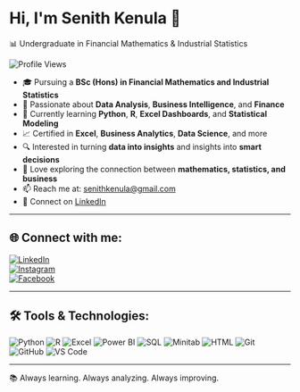# Hi, I'm Senith Kenula 👋  
📊 Undergraduate in Financial Mathematics & Industrial Statistics  

![Profile Views](https://komarev.com/ghpvc/?username=senithkenula&color=blue)

- 🎓 Pursuing a **BSc (Hons) in Financial Mathematics and Industrial Statistics**
- 💼 Passionate about **Data Analysis**, **Business Intelligence**, and **Finance**
- 🧠 Currently learning **Python**, **R**, **Excel Dashboards**, and **Statistical Modeling**
- 📈 Certified in **Excel**, **Business Analytics**, **Data Science**, and more
- 🔍 Interested in turning **data into insights** and insights into **smart decisions**
- 🧮 Love exploring the connection between **mathematics, statistics, and business**
- 📫 Reach me at: senithkenula@gmail.com  
- 🔗 Connect on [LinkedIn](https://linkedin.com/in/senithkenula)

---

## 🌐 Connect with me:
[![LinkedIn](https://img.shields.io/badge/LinkedIn-%230077B5.svg?logo=linkedin&logoColor=white)](https://linkedin.com/in/senithkenula)  
[![Instagram](https://img.shields.io/badge/Instagram-%23E4405F.svg?logo=instagram&logoColor=white)](https://instagram.com/senithkenula)  
[![Facebook](https://img.shields.io/badge/Facebook-%231877F2.svg?logo=facebook&logoColor=white)](https://facebook.com/senithkenula)

---

## 🛠️ Tools & Technologies:
![Python](https://img.shields.io/badge/Python-3776AB?logo=python&logoColor=white)
![R](https://img.shields.io/badge/R-276DC3?logo=r&logoColor=white)
![Excel](https://img.shields.io/badge/Microsoft_Excel-217346?logo=microsoft-excel&logoColor=white)
![Power BI](https://img.shields.io/badge/Power_BI-F2C811?logo=powerbi&logoColor=black)
![SQL](https://img.shields.io/badge/SQL-4479A1?logo=postgresql&logoColor=white)
![Minitab](https://img.shields.io/badge/Minitab-005F86?logo=minitab&logoColor=white)
![HTML](https://img.shields.io/badge/HTML5-E34F26?logo=html5&logoColor=white)
![Git](https://img.shields.io/badge/Git-F05032?logo=git&logoColor=white)
![GitHub](https://img.shields.io/badge/GitHub-181717?logo=github&logoColor=white)
![VS Code](https://img.shields.io/badge/VS_Code-007ACC?logo=visual-studio-code&logoColor=white)

---

📚 Always learning. Always analyzing. Always improving.
